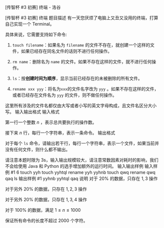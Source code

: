 



[传智杯 #3 初赛] 终端 - 洛谷














[传智杯 #3 初赛] 终端
题目描述
有一天您厌烦了电脑上又丑又没用的终端，打算自己实现一个 Terminal。

具体来说，它需要支持如下命令:

1. `touch filename`：如果名为 `filename` 的文件不存在，就创建一个这样的文件，如果已经存在同名文件的话则不进行任何操作。

2. `rm name`：删除名为 `name` 的文件。如果不存在这样的文件，就不进行任何操作。

3. `ls`：按**创建时间为顺序**，显示当前已经存在的未被删除的所有文件。
4. `rename xxx yyy`：将名为`xxx`的文件名字改为 `yyy` 。如果不存在这样的文件，或者已经存在文件名为 `yyy` 的文件，则不做任何操作。

这里所有涉及的文件名都仅由大写或者小写的英文字母构成，且文件名区分大小写。
输入输出格式
输入格式

第一行一个整数 $n$ ，表示总共要执行的操作数。

接下来 $n$ 行，每行一个字符串，表示一条命令。
输出格式

对于每个 `ls` 命令，请输出若干行，每行一个字符串，表示一个文件，如果当前并没有任何文件，则什么都不输出。

请注意本题时限为 3s，输入输出规模较大，请注意常数因素对耗时的影响，我们不会给使用 Java 和 Python 的选手增加额外的运行时间。
输入输出样例
输入样例 #1
6
touch yyh
touch yyhtql
rename yyh yyhnb
touch qwq
rename qwq qaq
ls
输出样例 #1
yyhnb
yyhtql
qaq
说明
对于 $20\%$ 的数据，只存在 $1,3$ 操作 

对于另外 $20\%$ 的数据，只存在 $1,2,3$ 操作

对于另外 $20\%$ 的数据，只存在 $1,3,4$ 操作

对于 $100\%$ 的数据，满足 $1 \leq n \leq 1000$

保证所有命令的长度不超过 $2000$ 个字符。






